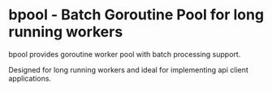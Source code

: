 # bpool - Batch Goroutine Pool for long running workers

bpool provides goroutine worker pool with batch processing support.

Designed for long running workers and ideal for implementing api client applications.
